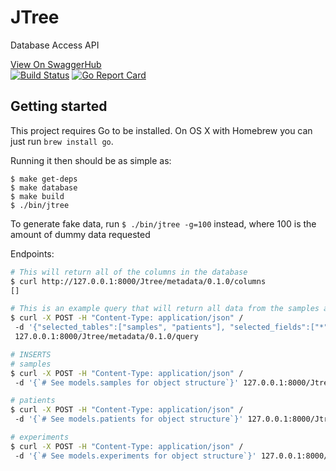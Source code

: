 # JTree

Database Access API

[View On SwaggerHub](https://app.swaggerhub.com/apis/JTree/jtree-metadata_api/0.1.0)
</br>
[![Build Status](https://travis-ci.org/CanDIG/candig_mds.svg?branch=master)](https://travis-ci.org/CanDIG/candig_mds)
[![Go Report Card](https://goreportcard.com/badge/CanDIG/candig_mds)](https://goreportcard.com/report/CanDIG/candig_mds)

## Getting started

This project requires Go to be installed. On OS X with Homebrew you can just run `brew install go`.

Running it then should be as simple as:

```console
$ make get-deps
$ make database
$ make build
$ ./bin/jtree
```
To generate fake data, run `$ ./bin/jtree -g=100` instead, where 100 is the amount of dummy data requested


Endpoints:

```sh
# This will return all of the columns in the database
$ curl http://127.0.0.1:8000/Jtree/metadata/0.1.0/columns
[]

# This is an example query that will return all data from the samples and patients tables
$ curl -X POST -H "Content-Type: application/json" /
 -d '{"selected_tables":["samples", "patients"], "selected_fields":["*"], "selected_conditions":[]}' /
 127.0.0.1:8000/Jtree/metadata/0.1.0/query

# INSERTS
# samples
$ curl -X POST -H "Content-Type: application/json" /
 -d '{`# See models.samples for object structure`}' 127.0.0.1:8000/Jtree/metadata/0.1.0/samples

# patients
$ curl -X POST -H "Content-Type: application/json" /
 -d '{`# See models.patients for object structure`}' 127.0.0.1:8000/Jtree/metadata/0.1.0/patients

# experiments
$ curl -X POST -H "Content-Type: application/json" /
 -d '{`# See models.experiments for object structure`}' 127.0.0.1:8000/Jtree/metadata/0.1.0/experiments


```
